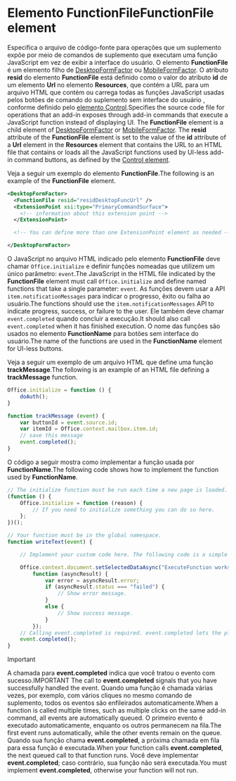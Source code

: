 # <a name="functionfile-element"></a><span data-ttu-id="d5c2f-101">Elemento FunctionFile</span><span class="sxs-lookup"><span data-stu-id="d5c2f-101">FunctionFile element</span></span>

<span data-ttu-id="d5c2f-p101">Especifica o arquivo de código-fonte para operações que um suplemento expõe por meio de comandos de suplemento que executam uma função JavaScript em vez de exibir a interface do usuário. O elemento **FunctionFile** é um elemento filho de [DesktopFormFactor](desktopformfactor.md) ou [MobileFormFactor](mobileformfactor.md). O atributo **resid** do elemento **FunctionFile** está definido como o valor do atributo **id** de um elemento **Url** no elemento **Resources**, que contém a URL para um arquivo HTML que contém ou carrega todas as funções JavaScript usadas pelos botões de comando do suplemento sem interface do usuário , conforme definido pelo [elemento Control](control.md).</span><span class="sxs-lookup"><span data-stu-id="d5c2f-p101">Specifies the source code file for operations that an add-in exposes through add-in commands that execute a JavaScript function instead of displaying UI. The  **FunctionFile** element is a child element of [DesktopFormFactor](desktopformfactor.md) or [MobileFormFactor](mobileformfactor.md). The **resid** attribute of the **FunctionFile** element is set to the value of the **id** attribute of a **Url** element in the **Resources** element that contains the URL to an HTML file that contains or loads all  the JavaScript functions used by UI-less add-in command buttons, as defined by the [Control element](control.md).</span></span>

<span data-ttu-id="d5c2f-105">Veja a seguir um exemplo do elemento **FunctionFile**.</span><span class="sxs-lookup"><span data-stu-id="d5c2f-105">The following is an example of the **FunctionFile** element.</span></span>

```XML
<DesktopFormFactor>
  <FunctionFile resid="residDesktopFuncUrl" />
  <ExtensionPoint xsi:type="PrimaryCommandSurface">
    <!-- information about this extension point -->
  </ExtensionPoint>

  <!-- You can define more than one ExtensionPoint element as needed -->

</DesktopFormFactor>
```

<span data-ttu-id="d5c2f-106">O JavaScript no arquivo HTML indicado pelo elemento **FunctionFile** deve chamar `Office.initialize` e definir funções nomeadas que utilizem um único parâmetro: `event`.</span><span class="sxs-lookup"><span data-stu-id="d5c2f-106">The JavaScript in the HTML file indicated by the  **FunctionFile** element must call `Office.initialize` and define named functions that take a single parameter: `event`.</span></span> <span data-ttu-id="d5c2f-107">As funções devem usar a API `item.notificationMessages`  para indicar o progresso, êxito ou falha ao usuário.</span><span class="sxs-lookup"><span data-stu-id="d5c2f-107">The functions should use the `item.notificationMessages` API to indicate progress, success, or failure to the user.</span></span> <span data-ttu-id="d5c2f-108">Ele também deve chamar `event.completed` quando concluir a execução.</span><span class="sxs-lookup"><span data-stu-id="d5c2f-108">It should also call `event.completed` when it has finished execution.</span></span> <span data-ttu-id="d5c2f-109">O nome das funções são usados no elemento **FunctionName** para botões sem interface do usuário.</span><span class="sxs-lookup"><span data-stu-id="d5c2f-109">The name of the functions are used in the **FunctionName** element for UI-less buttons.</span></span>

<span data-ttu-id="d5c2f-110">Veja a seguir um exemplo de um arquivo HTML que define uma função **trackMessage**.</span><span class="sxs-lookup"><span data-stu-id="d5c2f-110">The following is an example of an HTML file defining a **trackMessage** function.</span></span>

```js
Office.initialize = function () {
    doAuth();
}

function trackMessage (event) {
    var buttonId = event.source.id;    
    var itemId = Office.context.mailbox.item.id;
    // save this message
    event.completed();
}
```

<span data-ttu-id="d5c2f-111">O código a seguir mostra como implementar a função usada por **FunctionName**.</span><span class="sxs-lookup"><span data-stu-id="d5c2f-111">The following code shows how to implement the function used by **FunctionName**.</span></span>

```js
// The initialize function must be run each time a new page is loaded.
(function () {
    Office.initialize = function (reason) {
        // If you need to initialize something you can do so here.
    };
})();

// Your function must be in the global namespace.
function writeText(event) {

    // Implement your custom code here. The following code is a simple example.

    Office.context.document.setSelectedDataAsync("ExecuteFunction works. Button ID=" + event.source.id,
        function (asyncResult) {
            var error = asyncResult.error;
            if (asyncResult.status === "failed") {
                // Show error message.
            }
            else {
                // Show success message.
            }
        });
    // Calling event.completed is required. event.completed lets the platform know that processing has completed.
    event.completed();
}
```

> [!IMPORTANT]
> <span data-ttu-id="d5c2f-112">A chamada para **event.completed** indica que você tratou o evento com sucesso.</span><span class="sxs-lookup"><span data-stu-id="d5c2f-112">IMPORTANT  The call to **event.completed** signals that you have successfully handled the event.</span></span> <span data-ttu-id="d5c2f-113">Quando uma função é chamada várias vezes, por exemplo, com vários cliques no mesmo comando de suplemento, todos os eventos são enfileirados automaticamente.</span><span class="sxs-lookup"><span data-stu-id="d5c2f-113">When a function is called multiple times, such as multiple clicks on the same add-in command, all events are automatically queued.</span></span> <span data-ttu-id="d5c2f-114">O primeiro evento é executado automaticamente, enquanto os outros permanecem na fila.</span><span class="sxs-lookup"><span data-stu-id="d5c2f-114">The first event runs automatically, while the other events remain on the queue.</span></span> <span data-ttu-id="d5c2f-115">Quando sua função chama **event.completed**, a próxima chamada em fila para essa função é executada.</span><span class="sxs-lookup"><span data-stu-id="d5c2f-115">When your function calls **event.completed**, the next queued call to that function runs.</span></span> <span data-ttu-id="d5c2f-116">Você deve implementar **event.completed**; caso contrário, sua função não será executada.</span><span class="sxs-lookup"><span data-stu-id="d5c2f-116">You must implement **event.completed**, otherwise your function will not run.</span></span>